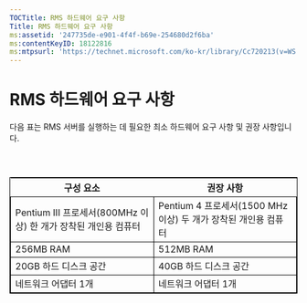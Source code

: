 ```yaml
---
TOCTitle: RMS 하드웨어 요구 사항
Title: RMS 하드웨어 요구 사항
ms:assetid: '247735de-e901-4f4f-b69e-254680d2f6ba'
ms:contentKeyID: 18122816
ms:mtpsurl: 'https://technet.microsoft.com/ko-kr/library/Cc720213(v=WS.10)'
---
```


RMS 하드웨어 요구 사항
======================

다음 표는 RMS 서버를 실행하는 데 필요한 최소 하드웨어 요구 사항 및 권장 사항입니다.

###  

 
<table style="border:1px solid black;">
<colgroup>
<col width="50%" />
<col width="50%" />
</colgroup>
<thead>
<tr class="header">
<th>구성 요소</th>
<th>권장 사항</th>
</tr>
</thead>
<tbody>
<tr class="odd">
<td style="border:1px solid black;">Pentium III 프로세서(800MHz 이상) 한 개가 장착된 개인용 컴퓨터</td>
<td style="border:1px solid black;">Pentium 4 프로세서(1500 MHz 이상) 두 개가 장착된 개인용 컴퓨터</td>
</tr>
<tr class="even">
<td style="border:1px solid black;">256MB RAM</td>
<td style="border:1px solid black;">512MB RAM</td>
</tr>
<tr class="odd">
<td style="border:1px solid black;">20GB 하드 디스크 공간</td>
<td style="border:1px solid black;">40GB 하드 디스크 공간</td>
</tr>
<tr class="even">
<td style="border:1px solid black;">네트워크 어댑터 1개</td>
<td style="border:1px solid black;">네트워크 어댑터 1개</td>
</tr>
</tbody>
</table>
